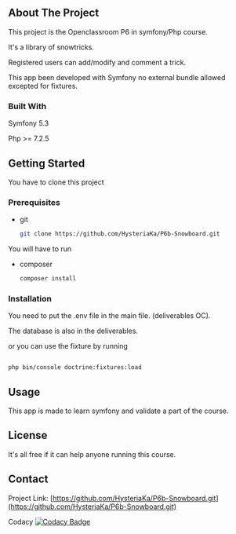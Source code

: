 <!-- ABOUT THE PROJECT -->
## About The Project

This project is the Openclassroom P6 in symfony/Php course.

It's a library of snowtricks.

Registered users can add/modify and comment a trick.

This app been developed with Symfony no external bundle allowed excepted for fixtures.





### Built With

Symfony 5.3

Php >= 7.2.5



<!-- GETTING STARTED -->
## Getting Started

You have to clone this project

### Prerequisites

* git
  ```sh
  git clone https://github.com/HysteriaKa/P6b-Snowboard.git
  ```

You will have to run 
* composer
  ```sh
  composer install
  ```

### Installation

You need to put the .env file in the main file. (deliverables OC).

The database is also in the deliverables.

or you can use the fixture by running 

   ```sh
   
php bin/console doctrine:fixtures:load
   ```


<!-- USAGE EXAMPLES -->
## Usage

This app is made to learn symfony and validate a part of the course.





<!-- LICENSE -->
## License

It's all free if it can help anyone running this course.



<!-- CONTACT -->
## Contact


Project Link: [https://github.com/HysteriaKa/P6b-Snowboard.git](https://github.com/HysteriaKa/P6b-Snowboard.git)

Codacy
[![Codacy Badge](https://app.codacy.com/project/badge/Grade/05f7c717966c4a2ca563a599001f454f)](https://www.codacy.com/gh/HysteriaKa/P6b-Snowboard/dashboard?utm_source=github.com&amp;utm_medium=referral&amp;utm_content=HysteriaKa/P6b-Snowboard&amp;utm_campaign=Badge_Grade)
